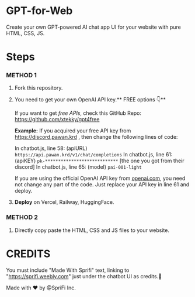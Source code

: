 # GPT-for-Web
Create your own GPT-powered AI chat app UI for your website with pure HTML, CSS, JS.

# Steps
### METHOD 1
1. Fork this repository.
2. You need to get your own OpenAI API key.** FREE options 👇**

	If you want to get *free APIs*, check this GitHub Repo: https://github.com/xtekky/gpt4free

	**Example:**
If you acquired your free API key from https://discord.pawan.krd , then change the following lines of code:

	In chatbot.js, line 58: (apiURL)` https://api.pawan.krd/v1/chat/completions`
	In chatbot.js, line 61: (apiKEY) `pk-****************************` [the one you got from their discord]
	In chatbot.js, line 65: (model) `pai-001-light`

	If you are using the official OpenAI API key from [openai.com](http://openai.com "openai.com"), you need not change any part of the code. Just replace your API key in line 61 and deploy.
3. **Deploy** on Vercel, Railway, HuggingFace.

### METHOD 2
1. Directly copy paste the HTML, CSS and JS files to your website.

# CREDITS

You must include "Made With Sprifi" text, linking to "https://sprifi.weebly.com" just under the chatbot UI as credits.🙏

Made with ❤️ by @SpriFi Inc.
